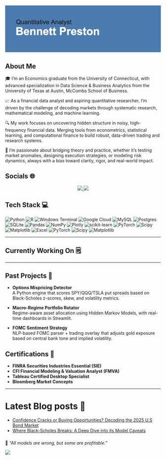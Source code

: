 ![header](https://github.com/bspreston10/bspreston10/blob/main/header.png)

## About Me
🎓 I’m an Economics graduate from the University of Connecticut, with advanced specialization in Data Science & Business Analytics from the University of Texas at Austin, McCombs School of Business.

📈 As a financial data analyst and aspiring quantitative researcher, I’m driven by the challenge of decoding markets through systematic research, mathematical modeling, and machine learning.

🔍 My work focuses on uncovering hidden structure in noisy, high-frequency financial data. Merging tools from econometrics, statistical learning, and computational finance to build robust, data-driven trading and research systems.

🧠 I’m passionate about bridging theory and practice, whether it’s testing market anomalies, designing execution strategies, or modeling risk dynamics, always with a bias toward clarity, rigor, and real-world impact.

## Socials 🌐
<p align="center">
  <a href="https://www.linkedin.com/in/bennett-preston/">
    <img src="https://img.shields.io/badge/LinkedIn-%230077B5.svg?logo=linkedin&logoColor=white" style="height:60px;">
  </a>
  <a href="https://medium.com/@bennett.preston10">
    <img src="https://img.shields.io/badge/Medium-12100E?logo=medium&logoColor=white" style="height:60px;">
  </a>
</p>

## Tech Stack 💻
![Python](https://img.shields.io/badge/python-3670A0?style=for-the-badge&logo=python&logoColor=ffdd54) ![R](https://img.shields.io/badge/r-%23276DC3.svg?style=for-the-badge&logo=r&logoColor=white) ![Windows Terminal](https://img.shields.io/badge/Windows%20Terminal-%234D4D4D.svg?style=for-the-badge&logo=windows-terminal&logoColor=white) ![Google Cloud](https://img.shields.io/badge/GoogleCloud-%234285F4.svg?style=for-the-badge&logo=google-cloud&logoColor=white) ![MySQL](https://img.shields.io/badge/mysql-4479A1.svg?style=for-the-badge&logo=mysql&logoColor=white) ![Postgres](https://img.shields.io/badge/postgres-%23316192.svg?style=for-the-badge&logo=postgresql&logoColor=white) ![SQLite](https://img.shields.io/badge/sqlite-%2307405e.svg?style=for-the-badge&logo=sqlite&logoColor=white) ![Pandas](https://img.shields.io/badge/pandas-%23150458.svg?style=for-the-badge&logo=pandas&logoColor=white) ![NumPy](https://img.shields.io/badge/numpy-%23013243.svg?style=for-the-badge&logo=numpy&logoColor=white) ![Plotly](https://img.shields.io/badge/Plotly-%233F4F75.svg?style=for-the-badge&logo=plotly&logoColor=white) ![scikit-learn](https://img.shields.io/badge/scikit--learn-%23F7931E.svg?style=for-the-badge&logo=scikit-learn&logoColor=white) ![PyTorch](https://img.shields.io/badge/PyTorch-%23EE4C2C.svg?style=for-the-badge&logo=PyTorch&logoColor=white) ![Scipy](https://img.shields.io/badge/SciPy-%230C55A5.svg?style=for-the-badge&logo=scipy&logoColor=%white) ![Matplotlib](https://img.shields.io/badge/Matplotlib-%23ffffff.svg?style=for-the-badge&logo=Matplotlib&logoColor=black)
![Excel](https://img.shields.io/badge/Microsoft_Excel-217346?style=for-the-badge&logo=microsoft-excel&logoColor=white) ![PyTorch](https://img.shields.io/badge/PyTorch-%23EE4C2C.svg?style=for-the-badge&logo=PyTorch&logoColor=white) ![Scipy](https://img.shields.io/badge/SciPy-%230C55A5.svg?style=for-the-badge&logo=scipy&logoColor=%white) ![Matplotlib](https://img.shields.io/badge/Matplotlib-%23ffffff.svg?style=for-the-badge&logo=Matplotlib&logoColor=black)

---
## Currently Working On 🗒️

---
## Past Projects 📂

- **Options Mispricing Detector**  
  A Python engine that scores SPY/QQQ/TSLA put spreads based on Black-Scholes z-scores, skew, and volatility metrics.

- **Macro-Regime Portfolio Rotator**  
  Regime-aware asset allocation using Hidden Markov Models, with real-time dashboards in Streamlit.

- **FOMC Sentiment Strategy**  
  NLP-based FOMC parser + trading overlay that adjusts gold exposure based on central bank tone and implied volatility.
  
## Certifications 🥇

- **FINRA Securities Industries Essential (SIE)**
- **CFI Financial Modeling & Valuation Analyst (FMVA)**
- **Tableau Certified Desktop Specialist**
- **Bloomberg Market Concepts**
---

# Latest Blog posts 📍
- [Confidence Cracks or Buying Opportunities? Decoding the 2025 U.S Bond Market](https://medium.com/@bennett.preston10/confidence-cracks-or-buying-opportunities-decoding-the-2025-u-s-bond-market-3b79b3e63d1a)
- [Where Black-Scholes Breaks: A Deep Dive into its Model Caveats](https://medium.com/economics-central/where-black-scholes-breaks-a-deep-dive-into-its-model-caveats-7c6cc1bc431d)

###
🧠 *“All models are wrong, but some are profitable.”*  

[![](https://visitcount.itsvg.in/api?id=bspreston10&icon=0&color=0)](https://visitcount.itsvg.in)
